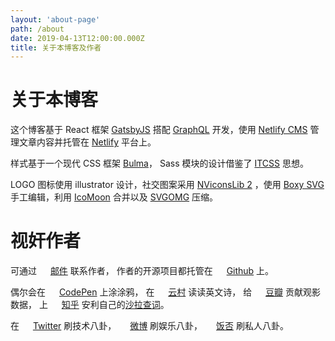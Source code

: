 ```yaml
---
layout: 'about-page'
path: /about
date: 2019-04-13T12:00:00.000Z
title: 关于本博客及作者
---
```


# 关于本博客

这个博客基于 React 框架 [GatsbyJS](https://gatsbyjs.org) 搭配 [GraphQL](https://graphql.org/) 开发，使用 [Netlify CMS](https://www.netlifycms.org/) 管理文章内容并托管在 [Netlify](https://www.netlify.com/) 平台上。

样式基于一个现代 CSS 框架 [Bulma](https://bulma.io/)， Sass 模块的设计借鉴了 [ITCSS](https://itcss.io/) 思想。

LOGO 图标使用 illustrator 设计，社交图案采用 [NViconsLib 2](https://github.com/nullice/NViconsLib_Silhouette) ，使用 [Boxy SVG](https://boxy-svg.com/) 手工编辑，利用 [IcoMoon](https://icomoon.io/) 合并以及 [SVGOMG](https://jakearchibald.github.io/svgomg/) 压缩。

# 视奸作者

<style>
svg.social {
  width: 1em;
  height: 1em;
  position: relative;
  top: 2px;
}
</style>

可通过
<svg class="social">
  <use xlink:href="/img/symbol-defs.svg#icon-mail-circle" />
</svg>
[邮件](mailto:%73%74%72%61%79%62%75%67%73%40%67%6D%61%69%6C%2E%63%6F%6D) 联系作者，
作者的开源项目都托管在 
<svg class="social">
  <use xlink:href="/img/symbol-defs.svg#icon-github-circle" />
</svg>
[Github](https://github.com/crimx/) 上。

偶尔会在
<svg class="social">
  <use xlink:href="/img/symbol-defs.svg#icon-codepen-circle" />
</svg>
[CodePen](https://codepen.io/straybugs/) 上涂涂鸦，
在
<svg class="social">
  <use xlink:href="/img/symbol-defs.svg#icon-netease-music-circle" />
</svg>
[云村](https://music.163.com/user/home?id=44711994) 读读英文诗，
给
<svg class="social">
  <use xlink:href="/img/symbol-defs.svg#icon-douban-circle" />
</svg>
[豆瓣](https://www.douban.com/people/jaward) 贡献观影数据，
上
<svg class="social">
  <use xlink:href="/img/symbol-defs.svg#icon-zhihu-circle" />
</svg>
[知乎](https://fanfou.com/crimx) 安利自己的[沙拉查词](https://github.com/crimx/ext-saladict)。


在
<svg class="social">
  <use xlink:href="/img/symbol-defs.svg#icon-twitter-circle" />
</svg>
[Twitter](https://twitter.com/straybugs/) 刷技术八卦，
<svg class="social">
  <use xlink:href="/img/symbol-defs.svg#icon-weibo-circle" />
</svg>
[微博](https://www.weibo.com/bananajaward) 刷娱乐八卦，
<svg class="social">
  <use xlink:href="/img/symbol-defs.svg#icon-fanfou-circle" />
</svg>
[饭否](https://fanfou.com/crimx) 刷私人八卦。
